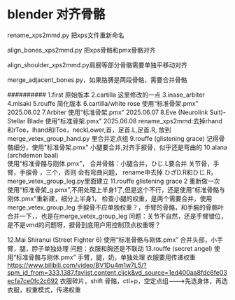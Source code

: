 # blender 对齐骨骼

rename_xps2mmd.py 把xps文件重新命名

align_bones_xps2mmd.py 把xps骨骼和pmx骨骼对齐

align_shoulder_xps2mmd.py肩膀等部分骨骼需要单独平移动对齐

merge_adjacent_bones.py，如果胳膊是两段骨骼，需要合并骨骼

##########
1.first 原始版本
2.cartilla  这里修改的一点
3.inase_arbiter
4.misaki
5.rouffe   简化版本
6.cartilla/white rose 使用“标准骨架.pmx” 2025.06.02
7.Arbiter  使用“标准骨架.pmx” 2025.06.07
8.Eve (Neurolink Suit)- Stellar Blade  使用"标准骨架.pmx" 2025.06.08
	rename_xps2mmd:去掉rhand和rToe，lhand和lToe，neckLower,首，足首.L,足首.R, 放到merge_vetex_group_hand.py 里合并定点组
9.rouffe (glistening grace)  	记得骨骼细分，使用"标准骨架.pmx"  小腿要合并,对齐手捩骨，似乎还是弯曲的
10.alana (archdemon baal)    
	使用“标准骨骼与刚体.pmx”，
	合并骨骼：小腿合并，ひじ.L要合并 关节骨，手臂，手捩骨 ，三个，否则 会有弯曲问题，
	rename中去掉 ひざD.R和ひじ.R，merge_vetex_group_leg.py里面建立
11.rouffe glistening grace 2 重新做一次 
	使用“标准骨架_g.pmx”,不用处理上半身1了,但是这个不行，还是使用“标准骨骼与刚体.pmx”重新建，细分上半身1，
	检查小腿的权重，是两个需要合并，使用 merge_vetex_group_leg 
	手捩骨不应单独权重？，手臂的骨骼，和手腕的骨骼叶合并一下，，也是在merge_vetex_group_leg
	问题：关节不自然，还是手臂错位，是不是vmd的问题呀，捩骨到底用户用控制顶点权重呀？
	
12.Mai Shiranui (Street Fighter 6)
	使用“标准骨骼与刚体.pmx”
	合并头部，小手臂，腿，脖子单独处理
	问题：衣服和胸还是不联动
13.rouffe (secret angel)
	使用“标准骨骼与刚体.pmx”
	手臂，腿，奶，单独处理
	衣服要用传递权重 https://www.bilibili.com/video/BV1Du4m1w7L5/?spm_id_from=333.1387.favlist.content.click&vd_source=1ed400aa8fdc6fe03ecfa7ce0fc2c692
			衣服碎片，shift 骨骼，ctl+p，空定点组--->先选身体，再选衣服，权重模式，传递权重 


